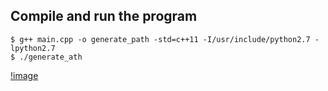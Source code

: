 ## Compile and run the program
```
$ g++ main.cpp -o generate_path -std=c++11 -I/usr/include/python2.7 -lpython2.7
$ ./generate_ath
```
[!image](../Images/path.png)
